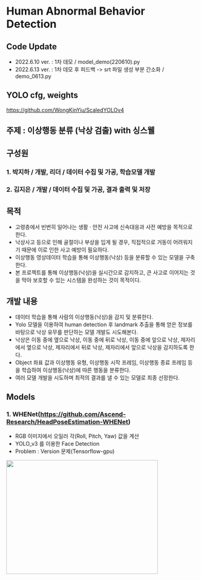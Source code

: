 # Human Abnormal Behavior Detection

## Code Update
- 2022.6.10 ver. : 1차 데모 / model_demo(220610).py
- 2022.6.13 ver. : 1차 데모 후 피드백 -> srt 파일 생성 부분 간소화 / demo_0613.py

## YOLO cfg, weights
https://github.com/WongKinYiu/ScaledYOLOv4

## 주제 : 이상행동 분류 (낙상 검출) with 싱스웰

## 구성원
### 1. 박지하 / 개발, 리더 / 데이터 수집 및 가공, 학습모델 개발
### 2. 김지은 / 개발 / 데이터 수집 및 가공, 결과 출력 및 저장

## 목적
- 고령층에서 빈번히 일어나는 생활 ‧ 안전 사고에 신속대응과 사전 예방을 목적으로 한다.
- 낙상사고 등으로 인해 골절이나 부상을 입게 될 경우, 직접적으로 거동이 어려워지기 때문에 이로 인한 사고 예방이 필요하다.
- 이상행동 영상데이터 학습을 통해 이상행동(낙상) 등을 분류할 수 있는 모델을 구축한다.
- 본 프로젝트를 통해 이상행동(낙상)을 실시간으로 감지하고, 큰 사고로 이어지는 것을 막아 보호할 수 있는 시스템을 완성하는 것이 목적이다.

## 개발 내용
- 데이터 학습을 통해 사람의 이상행동(낙상)을 감지 및 분류한다.
- Yolo 모델을 이용하여 human detection 후 landmark 추출을 통해 얻은 정보를 바탕으로 낙상 유무를 판단하는 모델 개발도 시도해본다.
- 낙상은 이동 중에 옆으로 낙상, 이동 중에 뒤로 낙상, 이동 중에 앞으로 낙상, 제자리에서 옆으로 낙상, 제자리에서 뒤로 낙상, 제자리에서 앞으로 낙상을 감지하도록 한다.
- Object 좌표 값과 이상행동 유형, 이상행동 시작 프레임, 이상행동 종료 프레임 등을 학습하여 이상행동(낙상)에 따른 행동을 분류한다.
- 여러 모델 개발을 시도하며 최적의 결과를 낼 수 있는 모델로 최종 선정한다.

## Models

### 1. WHENet(https://github.com/Ascend-Research/HeadPoseEstimation-WHENet)
- RGB 이미지에서 오일러 각(Roll, Pitch, Yaw) 값을 계산
- YOLO_v3 를 이용한 Face Detection
- Problem : Version 문제(Tensorflow-gpu)

<img src="https://user-images.githubusercontent.com/62232217/148342110-e2c43c5e-8cb7-4244-b8ca-b97141dce0df.gif"  width="400" height="300"/>
